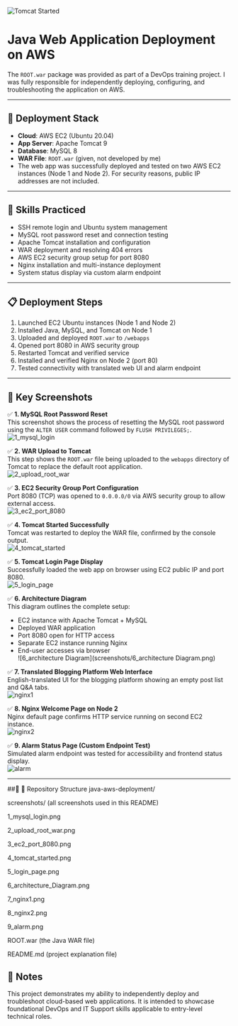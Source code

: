 ![Tomcat Started](screenshots/4_tomcat_started.png)

# Java Web Application Deployment on AWS

The `ROOT.war` package was provided as part of a DevOps training project. I was fully responsible for independently deploying, configuring, and troubleshooting the application on AWS.

---

## 🚀 Deployment Stack

- **Cloud**: AWS EC2 (Ubuntu 20.04)
- **App Server**: Apache Tomcat 9
- **Database**: MySQL 8
- **WAR File**: `ROOT.war` (given, not developed by me)
- The web app was successfully deployed and tested on two AWS EC2 instances (Node 1 and Node 2). For security reasons, public IP addresses are not included.

---

## 🧠 Skills Practiced

- SSH remote login and Ubuntu system management  
- MySQL root password reset and connection testing  
- Apache Tomcat installation and configuration  
- WAR deployment and resolving 404 errors  
- AWS EC2 security group setup for port 8080  
- Nginx installation and multi-instance deployment  
- System status display via custom alarm endpoint  

---

## 📋 Deployment Steps

1. Launched EC2 Ubuntu instances (Node 1 and Node 2)  
2. Installed Java, MySQL, and Tomcat on Node 1  
3. Uploaded and deployed `ROOT.war` to `/webapps`  
4. Opened port 8080 in AWS security group  
5. Restarted Tomcat and verified service  
6. Installed and verified Nginx on Node 2 (port 80)  
7. Tested connectivity with translated web UI and alarm endpoint  

---

## 🗼 Key Screenshots

✅ **1. MySQL Root Password Reset**  
This screenshot shows the process of resetting the MySQL root password using the `ALTER USER` command followed by `FLUSH PRIVILEGES;`.  
![1_mysql_login](screenshots/1_mysql_login.png)

✅ **2. WAR Upload to Tomcat**  
This step shows the `ROOT.war` file being uploaded to the `webapps` directory of Tomcat to replace the default root application.  
![2_upload_root_war](screenshots/2_upload_root_war.png)

✅ **3. EC2 Security Group Port Configuration**  
Port 8080 (TCP) was opened to `0.0.0.0/0` via AWS security group to allow external access.  
![3_ec2_port_8080](screenshots/3_ec2_port_8080.png)

✅ **4. Tomcat Started Successfully**  
Tomcat was restarted to deploy the WAR file, confirmed by the console output.  
![4_tomcat_started](screenshots/4_tomcat_started.png)

✅ **5. Tomcat Login Page Display**  
Successfully loaded the web app on browser using EC2 public IP and port 8080.  
![5_login_page](screenshots/5_login_page.png)

✅ **6. Architecture Diagram**  
This diagram outlines the complete setup:
- EC2 instance with Apache Tomcat + MySQL  
- Deployed WAR application  
- Port 8080 open for HTTP access  
- Separate EC2 instance running Nginx  
- End-user accesses via browser  
![6_architecture Diagram](screenshots/6_architecture Diagram.png)

✅ **7. Translated Blogging Platform Web Interface**  
English-translated UI for the blogging platform showing an empty post list and Q&A tabs.  
![nginx1](screenshots/nginx1.png)

✅ **8. Nginx Welcome Page on Node 2**  
Nginx default page confirms HTTP service running on second EC2 instance.  
![nginx2](screenshots/nginx2.png)

✅ **9. Alarm Status Page (Custom Endpoint Test)**  
Simulated alarm endpoint was tested for accessibility and frontend status display.  
![alarm](screenshots/alarm.png)

---

##📁 📁 Repository Structure
java-aws-deployment/

screenshots/ (all screenshots used in this README)

1_mysql_login.png

2_upload_root_war.png

3_ec2_port_8080.png

4_tomcat_started.png

5_login_page.png

6_architecture_Diagram.png

7_nginx1.png

8_nginx2.png

9_alarm.png

ROOT.war (the Java WAR file)

README.md (project explanation file)


## 📌 Notes

This project demonstrates my ability to independently deploy and troubleshoot cloud-based web applications. It is intended to showcase foundational DevOps and IT Support skills applicable to entry-level technical roles.





